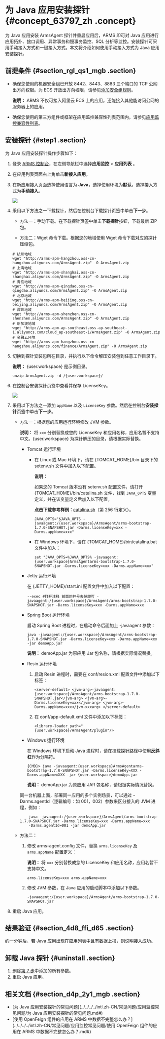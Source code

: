 # 为 Java 应用安装探针 {#concept_63797_zh .concept}

为 Java 应用安装 ArmsAgent 探针并重启应用后，ARMS 即可对 Java 应用进行应用拓扑、接口调用、异常事务和慢事务监控、SQL 分析等监控。安装探针可采用手动接入方式和一键接入方式。本文将介绍如何使用手动接入方式为 Java 应用安装探针。

## 前提条件 {#section_rgl_qs1_mgb .section}

-   确保您使用的机器安全组已开放 8442、8443、8883 三个端口的 TCP 公网出方向权限。为 ECS 开放出方向权限，请参见[添加安全组规则](../../../../intl.zh-CN/安全/安全组/添加安全组规则.md#)。

    **说明：** ARMS 不仅可接入阿里云 ECS 上的应用，还能接入其他能访问公网的服务器上的应用。

-   确保您使用的第三方组件或框架在应用监控兼容性列表范围内，请参见[应用监控兼容性列表](intl.zh-CN/应用监控/应用监控兼容性列表.md#)。


## 安装探针 {#step1 .section}

为 Java 应用安装探针操作步骤如下：

1.  登录 [ARMS 控制台](https://arms-ap-southeast-1.console.aliyun.com/#/home)，在左侧导航栏中选择**应用监控** \> **应用列表** 。
2.  在应用列表页面右上角单击**新接入应用**。

3.  在新应用接入页面选择使用语言为 **Java**，选择使用环境为**默认**，选择接入方式为**手动接入**。

    ![](http://static-aliyun-doc.oss-cn-hangzhou.aliyuncs.com/assets/img/152228/155739542144353_zh-CN.png)

4.  采用以下方法之一下载探针，然后在控制台下载探针页签中单击**下一步**。

    -   方法一：手动下载。在下载探针页签中单击**下载探针**按钮，下载最新 ZIP 包。

    -   方法二：Wget 命令下载。根据您的地域使用 Wget 命令下载对应的探针压缩包。

    ```
    # 杭州地域
    wget "http://arms-apm-hangzhou.oss-cn-hangzhou.aliyuncs.com/ArmsAgent.zip" -O ArmsAgent.zip
    # 上海地域
    wget "http://arms-apm-shanghai.oss-cn-shanghai.aliyuncs.com/ArmsAgent.zip" -O ArmsAgent.zip
    # 青岛地域
    wget "http://arms-apm-qingdao.oss-cn-qingdao.aliyuncs.com/ArmsAgent.zip" -O ArmsAgent.zip
    # 北京地域
    wget "http://arms-apm-beijing.oss-cn-beijing.aliyuncs.com/ArmsAgent.zip" -O ArmsAgent.zip
    # 深圳地域
    wget "http://arms-apm-shenzhen.oss-cn-shenzhen.aliyuncs.com/ArmsAgent.zip" -O ArmsAgent.zip
    # 新加坡地域
    wget "http://arms-apm-ap-southeast.oss-ap-southeast-1.aliyuncs.com/cloud_ap-southeast-1/ArmsAgent.zip" -O ArmsAgent.zip
    # 金融云环境
    wget "http://arms-apm-hangzhou.oss-cn-hangzhou.aliyuncs.com/finance/ArmsAgent.zip" -O ArmsAgent.zip
    ```

5.  切换到探针安装包所在目录，并执行以下命令解压安装包到任意工作目录下。

    **说明：** \{user.workspace\} 是示例目录。

    ```
    unzip ArmsAgent.zip -d /{user.workspace}/ 
    ```

6.  在控制台安装探针页签中查看并保存 LicenseKey。

    ![](http://static-aliyun-doc.oss-cn-hangzhou.aliyuncs.com/assets/img/152228/155739542142270_zh-CN.png)

7.  采用以下方法之一添加 `appName` 以及 `LicenseKey` 参数。然后在控制台**安装探针**页签中单击**下一步**。

    -   方法一：根据您的应用运行环境修改 JVM 参数。

        **说明：** 将 `xxx` 分别替换成您的 LicenseKey 和应用名称，应用名暂不支持中文。\{user.workspace\} 为探针解压的目录，请根据实际替换。

        -   Tomcat 运行环境

            -   在 Linux 或 Mac 环境下，请在 \{TOMCAT\_HOME\}/bin 目录下的 setenv.sh 文件中加入以下配置。

                **说明：** 

                如果您的 Tomcat 版本没有 setenv.sh 配置文件，请打开 \{TOMCAT\_HOME\}/bin/catalina.sh 文件，找到 `JAVA_OPTS` 变量定义，并在该变量定义后加入以下配置。

                **点击下载参考样例：**[catalina.sh](https://arms-public.oss-cn-shanghai.aliyuncs.com/arms-agent/catalina.sh)（第 256 行定义）。

                ```
                JAVA_OPTS="$JAVA_OPTS -javaagent:/{user.workspace}/ArmsAgent/arms-bootstrap-1.7.0-SNAPSHOT.jar -Darms.licenseKey=xxx -Darms.appName=xxx" 
                ```

            -   在 Windows 环境下，请在 \{TOMCAT\_HOME\}/bin/catalina.bat 文件中加入：

                ```
                set "JAVA_OPTS=%JAVA_OPTS% -javaagent:{user.workspace}ArmsAgentarms-bootstrap-1.7.0-SNAPSHOT.jar -Darms.licenseKey=xxx -Darms.appName=xxx" 
                ```

        -   Jetty 运行环境

            在 \{JETTY\_HOME\}/start.ini 配置文件中加入以下配置：

            ```
            --exec #打开注释 前面的井号去掉即可 -javaagent:/{user.workspace}/ArmsAgent/arms-bootstrap-1.7.0-SNAPSHOT.jar -Darms.licenseKey=xxx -Darms.appName=xxx 
            ```

        -   Spring Boot 运行环境

            启动 Spring Boot 进程时，在启动命令后面加上 -javaagent 参数：

            ```
            java -javaagent:/{user.workspace}/ArmsAgent/arms-bootstrap-1.7.0-SNAPSHOT.jar -Darms.licenseKey=xxx -Darms.appName=xxx -jar demoApp.jar 
            ```

            **说明：** demoApp.jar 为原应用 Jar 包名称，请根据实际情况替换。

        -   Resin 运行环境

            1.  启动 Resin 进程时，需要在 conf/resion.xml 配置文件中添加以下标签：

                ```
                <server-default> <jvm-arg>-javaagent:{user.workspace}/ArmsAgent/arms-bootstrap-1.7.0-SNAPSHOT.jar</jvm-arg> <jvm-arg>-Darms.licenseKey=xxx</jvm-arg> <jvm-arg>-Darms.appName=xxx</jvm-xxxarg> </server-default> 
                ```

            2.  在 conf/app-default.xml 文件中添加以下标签：

                ```
                <library-loader path="{user.workspace}/ArmsAgent/plugin"/> 
                ```

        -   Windows 运行环境

            在 Windows 环境下启动 Java 进程时，请在挂载探针路径中使用**反斜杠**作为分隔符。

            ```
            {CMD}> java -javaagent:{user.workspace}ArmsAgentarms-bootstrap-1.7.0-SNAPSHOT.jar -Darms.licenseKey=XXX -Darms.appName=XXX -jar {user.workspace}demoApp.jar 
            ```

            **说明：** demoApp.jar 为原应用 JAR 包名称，请根据实际情况替换。

        同一台机器上面，部署同一应用的多个实例场景，可以通过 -Darms.agentId（逻辑编号：如 001，002）参数来区分接入的 JVM 进程，例如：

        ```
            java -javaagent:/{user.workspace}/ArmsAgent/arms-bootstrap-1.7.0-SNAPSHOT.jar -Darms.licenseKey=xxx -Darms.appName=xxx 
            -Darms.agentId=001 -jar demoApp.jar
        ```

    -   方法二：

        1.  修改 arms-agent.config 文件，替换 `arms.licenseKey` 及 `arms.appName` 配置定义：

            **说明：** 将 `xxx` 分别替换成您的 LicenseKey 和应用名称，应用名暂不支持中文。

            ```
            arms.licenseKey=xxx arms.appName=xxx 
            ```

        2.  修改 JVM 参数，在 Java 应用的启动脚本中添加以下参数。

            ```
            -javaagent:/{user.workspace}/ArmsAgent/arms-bootstrap-1.7.0-SNAPSHOT.jar 
            ```

8.  重启 Java 应用。


## 结果验证 {#section_4d8_ffi_d65 .section}

约一分钟后，若 Java 应用出现在应用列表中且有数据上报，则说明接入成功。

## 卸载 Java 探针 {#uninstall .section}

1.  删除[第 7 步](#codeph_mzu_zln_tg7)中添加的所有参数。
2.  重启 Java 应用。

## 相关文档 {#section_d4p_2y1_mgb .section}

-   [为 Java 应用安装探针的常见问题](../../../../intl.zh-CN/常见问题/应用监控常见问题/为 Java 应用安装探针的常见问题.md#)
-   [使用 OpenFeign 组件的应用在 ARMS 中数据不完整怎么办？](../../../../intl.zh-CN/常见问题/应用监控常见问题/使用 OpenFeign 组件的应用在 ARMS 中数据不完整怎么办？.md#)

